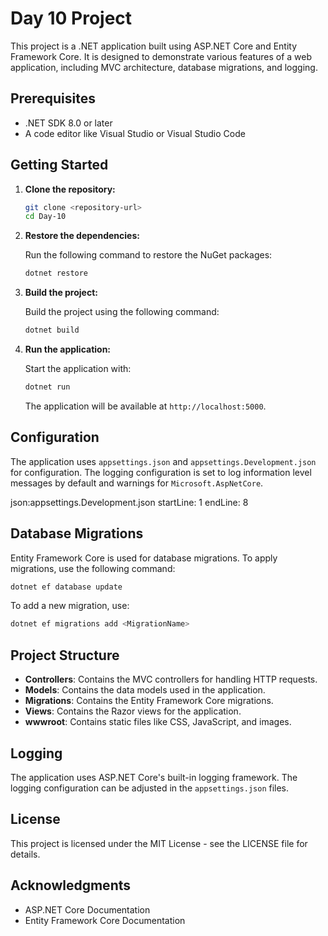 # Day 10 Project

This project is a .NET application built using ASP.NET Core and Entity Framework Core. It is designed to demonstrate various features of a web application, including MVC architecture, database migrations, and logging.

## Prerequisites

- .NET SDK 8.0 or later
- A code editor like Visual Studio or Visual Studio Code

## Getting Started

1. **Clone the repository:**

   ```bash
   git clone <repository-url>
   cd Day-10
   ```

2. **Restore the dependencies:**

   Run the following command to restore the NuGet packages:

   ```bash
   dotnet restore
   ```

3. **Build the project:**

   Build the project using the following command:

   ```bash
   dotnet build
   ```

4. **Run the application:**

   Start the application with:

   ```bash
   dotnet run
   ```

   The application will be available at `http://localhost:5000`.

## Configuration

The application uses `appsettings.json` and `appsettings.Development.json` for configuration. The logging configuration is set to log information level messages by default and warnings for `Microsoft.AspNetCore`.

json:appsettings.Development.json
startLine: 1
endLine: 8


## Database Migrations

Entity Framework Core is used for database migrations. To apply migrations, use the following command:


```bash
dotnet ef database update
```


To add a new migration, use:

```bash
dotnet ef migrations add <MigrationName>
```


## Project Structure

- **Controllers**: Contains the MVC controllers for handling HTTP requests.
- **Models**: Contains the data models used in the application.
- **Migrations**: Contains the Entity Framework Core migrations.
- **Views**: Contains the Razor views for the application.
- **wwwroot**: Contains static files like CSS, JavaScript, and images.

## Logging

The application uses ASP.NET Core's built-in logging framework. The logging configuration can be adjusted in the `appsettings.json` files.

## License

This project is licensed under the MIT License - see the LICENSE file for details.

## Acknowledgments

- ASP.NET Core Documentation
- Entity Framework Core Documentation
